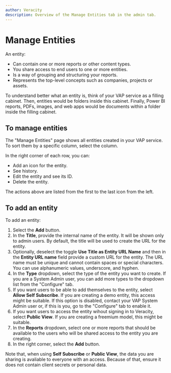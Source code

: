 ```yaml
---
author: Veracity
description: Overview of the Manage Entities tab in the admin tab.
---
```


# Manage Entities

An entity:
* Can contain one or more reports or other content types.
* You share access to end users to one or more entities.
* Is a way of grouping and structuring your reports.
* Represents the top-level concepts such as companies, projects or assets.

To understand better what an entity is, think of your VAP service as a filling cabinet. Then, entities would be folders inside this cabinet. Finally, Power BI reports, PDFs, images, and web apps would be documents within a folder inside the filling cabinet.

## To manage entities
The "Manage Entities" page shows all entities created in your VAP service. To sort them by a specific column, select the column. 

In the right corner of each row, you can:
* Add an icon for the entity.
* See history.
* Edit the entity and see its ID.
* Delete the entity.

The actions above are listed from the first to the last icon from the left.

## To add an entity

To add an entity:
1. Select the **Add** button.
2. In the **Title**, provide the internal name of the entity. It will be shown only to admin users. By default, the title will be used to create the URL for the entity.
3. Optionally, deselect the toggle **Use Title as Entity URL Name** and then in the **Entity URL name** field provide a custom URL for the entity. The URL name must be unique and cannot contain spaces or special characters. You can use alphanumeric values, underscore, and hyphen.
4. In the **Type** dropdown, select the type of the entity you want to create. If you are a System Admin user, you can add more types to the dropdown list from the "Configure" tab.
5. If you want users to be able to add themselves to the entity, select **Allow Self Subscribe**. If you are creating a demo entity, this access might be suitable. If this option is disabled, contact your VAP System Admin user or, if this is you, go to the "Configure" tab to enable it.
6. If you want users to access the entity wihout signing in to Veracity, select **Public View**. If you are creating a freemium model, this might be suitable.
7. In the **Reports** dropdown, select one or more reports that should be available to the users who will be shared access to the entity you are creating.
8. In the right corner, select the **Add** button.

Note that, when using **Self Subscribe** or **Public View**, the data you are sharing is avaliable to everyone with an access. Because of that, ensure it does not contain client secrets or personal data.
